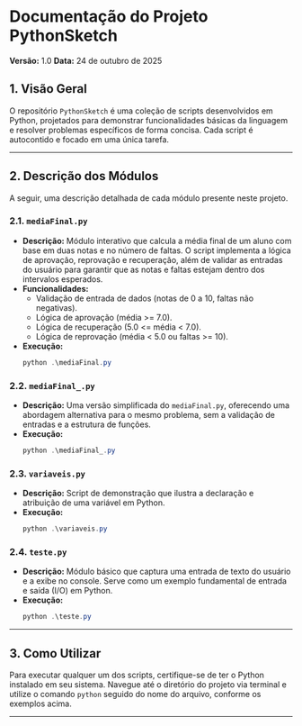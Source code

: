 # Documentação do Projeto PythonSketch

**Versão:** 1.0
**Data:** 24 de outubro de 2025

## 1. Visão Geral

O repositório `PythonSketch` é uma coleção de scripts desenvolvidos em Python, projetados para demonstrar funcionalidades básicas da linguagem e resolver problemas específicos de forma concisa. Cada script é autocontido e focado em uma única tarefa.

---

## 2. Descrição dos Módulos

A seguir, uma descrição detalhada de cada módulo presente neste projeto.

### 2.1. `mediaFinal.py`

- **Descrição:** Módulo interativo que calcula a média final de um aluno com base em duas notas e no número de faltas. O script implementa a lógica de aprovação, reprovação e recuperação, além de validar as entradas do usuário para garantir que as notas e faltas estejam dentro dos intervalos esperados.
- **Funcionalidades:**
    - Validação de entrada de dados (notas de 0 a 10, faltas não negativas).
    - Lógica de aprovação (média >= 7.0).
    - Lógica de recuperação (5.0 <= média < 7.0).
    - Lógica de reprovação (média < 5.0 ou faltas >= 10).
- **Execução:**
  ```powershell
  python .\mediaFinal.py
  ```

### 2.2. `mediaFinal_.py`

- **Descrição:** Uma versão simplificada do `mediaFinal.py`, oferecendo uma abordagem alternativa para o mesmo problema, sem a validação de entradas e a estrutura de funções.
- **Execução:**
  ```powershell
  python .\mediaFinal_.py
  ```

### 2.3. `variaveis.py`

- **Descrição:** Script de demonstração que ilustra a declaração e atribuição de uma variável em Python.
- **Execução:**
  ```powershell
  python .\variaveis.py
  ```

### 2.4. `teste.py`

- **Descrição:** Módulo básico que captura uma entrada de texto do usuário e a exibe no console. Serve como um exemplo fundamental de entrada e saída (I/O) em Python.
- **Execução:**
  ```powershell
  python .\teste.py
  ```

---

## 3. Como Utilizar

Para executar qualquer um dos scripts, certifique-se de ter o Python instalado em seu sistema. Navegue até o diretório do projeto via terminal e utilize o comando `python` seguido do nome do arquivo, conforme os exemplos acima.

---
